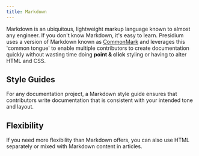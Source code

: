 ```yaml
---
title: Markdown
---
```


Markdown is an ubiquitous, lightweight markup language known to almost any engineer. If you don't know Markdown, it's easy to learn. Presidium uses a version of Markdown known as [CommonMark](https://commonmark.org) and leverages this 'common tongue' to enable multiple contributors to create documentation quickly without wasting time doing **point & click** styling or having to alter HTML and CSS.

## Style Guides

For any documentation project, a Markdown style guide ensures that contributors write documentation that is consistent with your intended tone and layout.

## Flexibility

If you need more flexibility than Markdown offers, you can also use HTML separately or mixed with Markdown content in articles.
